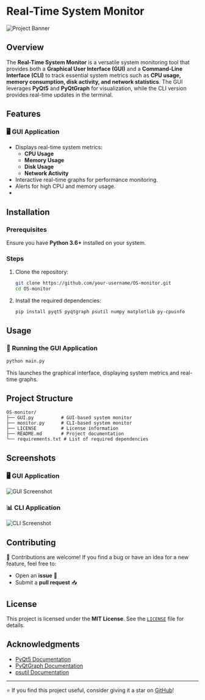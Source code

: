 # Real-Time System Monitor

![Project Banner](https://via.placeholder.com/1000x300?text=Real-Time+System+Monitor)

## Overview

The **Real-Time System Monitor** is a versatile system monitoring tool that provides both a **Graphical User Interface (GUI)** and a **Command-Line Interface (CLI)** to track essential system metrics such as **CPU usage, memory consumption, disk activity, and network statistics**. The GUI leverages **PyQt5** and **PyQtGraph** for visualization, while the CLI version provides real-time updates in the terminal.

## Features

### 🖥️ GUI Application
- Displays real-time system metrics:
  - **CPU Usage**
  - **Memory Usage**
  - **Disk Usage**
  - **Network Activity**
- Interactive real-time graphs for performance monitoring.
- Alerts for high CPU and memory usage.
- 
## Installation

### Prerequisites
Ensure you have **Python 3.6+** installed on your system.

### Steps
1. Clone the repository:
   ```bash
   git clone https://github.com/your-username/OS-monitor.git
   cd OS-monitor
   ```
2. Install the required dependencies:
   ```bash
   pip install pyqt5 pyqtgraph psutil numpy matplotlib py-cpuinfo
   ```

## Usage

### 🚀 Running the GUI Application
```bash
python main.py
```
This launches the graphical interface, displaying system metrics and real-time graphs.

## Project Structure

```
OS-monitor/
├── GUI.py          # GUI-based system monitor
├── monitor.py      # CLI-based system monitor
├── LICENSE         # License information
├── README.md       # Project documentation
└── requirements.txt # List of required dependencies
```

## Screenshots

### 🖥️ GUI Application
![GUI Screenshot](https://via.placeholder.com/800x400?text=GUI+Screenshot)

### 📊 CLI Application
![CLI Screenshot](https://via.placeholder.com/800x400?text=CLI+Screenshot)

## Contributing

🚀 Contributions are welcome! If you find a bug or have an idea for a new feature, feel free to:
- Open an **issue** 📌
- Submit a **pull request** 📥

## License

This project is licensed under the **MIT License**. See the [`LICENSE`](LICENSE) file for details.

## Acknowledgments
- [PyQt5 Documentation](https://riverbankcomputing.com/software/pyqt/intro)
- [PyQtGraph Documentation](http://www.pyqtgraph.org/)
- [psutil Documentation](https://psutil.readthedocs.io/)

---
⭐ If you find this project useful, consider giving it a star on [GitHub](https://github.com/your-username/OS-monitor)!

